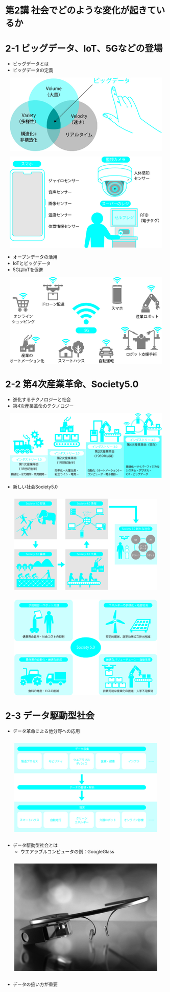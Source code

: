 # 第2講 社会でどのような変化が起きているか

# 2-1 ビッグデータ、IoT、5Gなどの登場
- ビッグデータとは
- ビッグデータの定義
<div style="margin: 1em">
  <img src="./images/chap02/2-1.jpg" widht="50%">
</div>
<div style="margin: 1em">
  <img src="./images/chap02/2-2.jpg" widht="50%">
</div>

- オープンデータの活用
- IoTとビッグデータ
- 5GはIoTを促進
<div style="margin: 1em">
  <img src="./images/chap02/2-3.jpg" widht="50%">
</div>

# 2-2 第4次産業革命、Society5.0
- 進化するテクノロジーと社会
- 第4次産業革命のテクノロジー
<div style="margin: 1em">
  <img src="./images/chap02/2-4.jpg" widht="50%">
</div>

- 新しい社会Society5.0
<div style="margin: 2em">
  <img src="./images/chap02/2-5.jpg" widht="50%">
</div>
<div style="margin: 2em">
  <img src="./images/chap02/2-6.jpg" widht="50%">
</div>

# 2-3 データ駆動型社会
- データ革命による他分野への応用
<div style="margin: 2em">
  <img src="./images/chap02/2-7.jpg" widht="50%">
</div>

- データ駆動型社会とは
  - ウエアラブルコンピュータの例：GoogleGlass
<div style="margin: 2em">
  <img src="./images/chap02/2-8.jpg" widht="50%">
</div>

- データの扱い方が重要